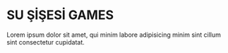 # SU ŞİŞESİ GAMES

Lorem ipsum dolor sit amet, qui minim labore adipisicing minim sint cillum sint consectetur cupidatat.

